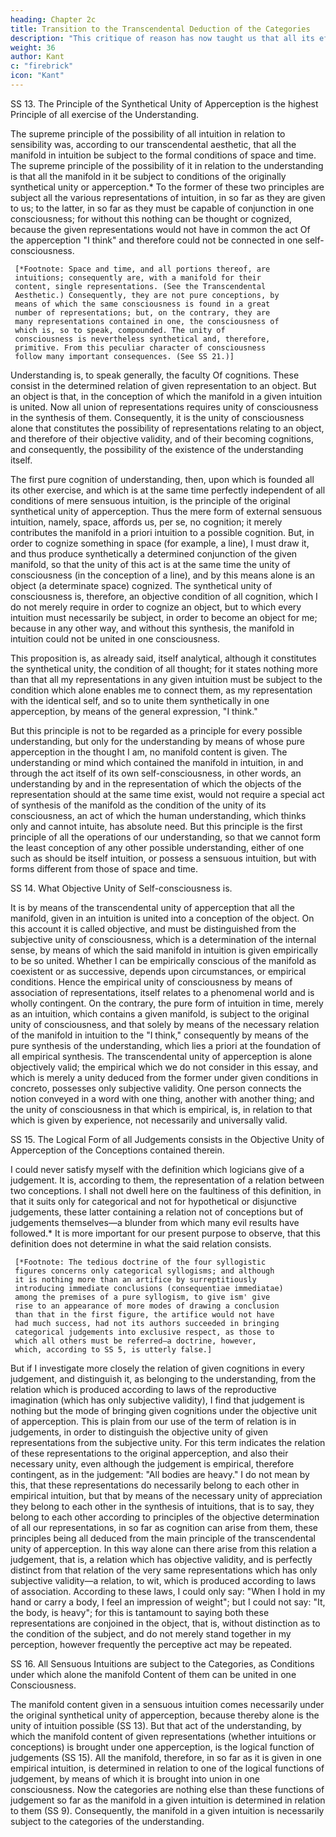 ```yaml
---
heading: Chapter 2c
title: Transition to the Transcendental Deduction of the Categories
description: "This critique of reason has now taught us that all its efforts to extend the bounds of knowledge are utterly fruitless"
weight: 36
author: Kant
c: "firebrick"
icon: "Kant"
---
```




SS 13. The Principle of the Synthetical Unity of Apperception is the highest Principle of all exercise of the Understanding.

The supreme principle of the possibility of all intuition in relation to sensibility was, according to our transcendental aesthetic, that all the manifold in intuition be subject to the formal conditions of space and time. The supreme principle of the possibility of it in relation to the understanding is that all the manifold in it be subject to conditions of the originally synthetical unity or apperception.* To the former of these two principles are subject all the various representations of intuition, in so far as they are given to us; to the latter, in so far as they must be capable of conjunction in one consciousness; for without this nothing can be thought or cognized, because the given representations would not have in common the act Of the apperception "I think" and therefore could not be connected in one self-consciousness.

     [*Footnote: Space and time, and all portions thereof, are
     intuitions; consequently are, with a manifold for their
     content, single representations. (See the Transcendental
     Aesthetic.) Consequently, they are not pure conceptions, by
     means of which the same consciousness is found in a great
     number of representations; but, on the contrary, they are
     many representations contained in one, the consciousness of
     which is, so to speak, compounded. The unity of
     consciousness is nevertheless synthetical and, therefore,
     primitive. From this peculiar character of consciousness
     follow many important consequences. (See SS 21.)]

Understanding is, to speak generally, the faculty Of cognitions. These consist in the determined relation of given representation to an object. But an object is that, in the conception of which the manifold in a given intuition is united. Now all union of representations requires unity of consciousness in the synthesis of them. Consequently, it is the unity of consciousness alone that constitutes the possibility of representations relating to an object, and therefore of their objective validity, and of their becoming cognitions, and consequently, the possibility of the existence of the understanding itself.

The first pure cognition of understanding, then, upon which is founded all its other exercise, and which is at the same time perfectly independent of all conditions of mere sensuous intuition, is the principle of the original synthetical unity of apperception. Thus the mere form of external sensuous intuition, namely, space, affords us, per se, no cognition; it merely contributes the manifold in a priori intuition to a possible cognition. But, in order to cognize something in space (for example, a line), I must draw it, and thus produce synthetically a determined conjunction of the given manifold, so that the unity of this act is at the same time the unity of consciousness (in the conception of a line), and by this means alone is an object (a determinate space) cognized. The synthetical unity of consciousness is, therefore, an objective condition of all cognition, which I do not merely require in order to cognize an object, but to which every intuition must necessarily be subject, in order to become an object for me; because in any other way, and without this synthesis, the manifold in intuition could not be united in one consciousness.

This proposition is, as already said, itself analytical, although it constitutes the synthetical unity, the condition of all thought; for it states nothing more than that all my representations in any given intuition must be subject to the condition which alone enables me to connect them, as my representation with the identical self, and so to unite them synthetically in one apperception, by means of the general expression, "I think."

But this principle is not to be regarded as a principle for every possible understanding, but only for the understanding by means of whose pure apperception in the thought I am, no manifold content is given. The understanding or mind which contained the manifold in intuition, in and through the act itself of its own self-consciousness, in other words, an understanding by and in the representation of which the objects of the representation should at the same time exist, would not require a special act of synthesis of the manifold as the condition of the unity of its consciousness, an act of which the human understanding, which thinks only and cannot intuite, has absolute need. But this principle is the first principle of all the operations of our understanding, so that we cannot form the least conception of any other possible understanding, either of one such as should be itself intuition, or possess a sensuous intuition, but with forms different from those of space and time.

SS 14. What Objective Unity of Self-consciousness is.

It is by means of the transcendental unity of apperception that all the manifold, given in an intuition is united into a conception of the object. On this account it is called objective, and must be distinguished from the subjective unity of consciousness, which is a determination of the internal sense, by means of which the said manifold in intuition is given empirically to be so united. Whether I can be empirically conscious of the manifold as coexistent or as successive, depends upon circumstances, or empirical conditions. Hence the empirical unity of consciousness by means of association of representations, itself relates to a phenomenal world and is wholly contingent. On the contrary, the pure form of intuition in time, merely as an intuition, which contains a given manifold, is subject to the original unity of consciousness, and that solely by means of the necessary relation of the manifold in intuition to the "I think," consequently by means of the pure synthesis of the understanding, which lies a priori at the foundation of all empirical synthesis. The transcendental unity of apperception is alone objectively valid; the empirical which we do not consider in this essay, and which is merely a unity deduced from the former under given conditions in concreto, possesses only subjective validity. One person connects the notion conveyed in a word with one thing, another with another thing; and the unity of consciousness in that which is empirical, is, in relation to that which is given by experience, not necessarily and universally valid.

SS 15. The Logical Form of all Judgements consists in the Objective Unity of Apperception of the Conceptions contained therein.

I could never satisfy myself with the definition which logicians give of a judgement. It is, according to them, the representation of a relation between two conceptions. I shall not dwell here on the faultiness of this definition, in that it suits only for categorical and not for hypothetical or disjunctive judgements, these latter containing a relation not of conceptions but of judgements themselves—a blunder from which many evil results have followed.* It is more important for our present purpose to observe, that this definition does not determine in what the said relation consists.

     [*Footnote: The tedious doctrine of the four syllogistic
     figures concerns only categorical syllogisms; and although
     it is nothing more than an artifice by surreptitiously
     introducing immediate conclusions (consequentiae immediatae)
     among the premises of a pure syllogism, to give ism' give
     rise to an appearance of more modes of drawing a conclusion
     than that in the first figure, the artifice would not have
     had much success, had not its authors succeeded in bringing
     categorical judgements into exclusive respect, as those to
     which all others must be referred—a doctrine, however,
     which, according to SS 5, is utterly false.]

But if I investigate more closely the relation of given cognitions in every judgement, and distinguish it, as belonging to the understanding, from the relation which is produced according to laws of the reproductive imagination (which has only subjective validity), I find that judgement is nothing but the mode of bringing given cognitions under the objective unit of apperception. This is plain from our use of the term of relation is in judgements, in order to distinguish the objective unity of given representations from the subjective unity. For this term indicates the relation of these representations to the original apperception, and also their necessary unity, even although the judgement is empirical, therefore contingent, as in the judgement: "All bodies are heavy." I do not mean by this, that these representations do necessarily belong to each other in empirical intuition, but that by means of the necessary unity of appreciation they belong to each other in the synthesis of intuitions, that is to say, they belong to each other according to principles of the objective determination of all our representations, in so far as cognition can arise from them, these principles being all deduced from the main principle of the transcendental unity of apperception. In this way alone can there arise from this relation a judgement, that is, a relation which has objective validity, and is perfectly distinct from that relation of the very same representations which has only subjective validity—a relation, to wit, which is produced according to laws of association. According to these laws, I could only say: "When I hold in my hand or carry a body, I feel an impression of weight"; but I could not say: "It, the body, is heavy"; for this is tantamount to saying both these representations are conjoined in the object, that is, without distinction as to the condition of the subject, and do not merely stand together in my perception, however frequently the perceptive act may be repeated.

SS 16. All Sensuous Intuitions are subject to the Categories, as Conditions under which alone the manifold Content of them can be united in one Consciousness.

The manifold content given in a sensuous intuition comes necessarily under the original synthetical unity of apperception, because thereby alone is the unity of intuition possible (SS 13). But that act of the understanding, by which the manifold content of given representations (whether intuitions or conceptions) is brought under one apperception, is the logical function of judgements (SS 15). All the manifold, therefore, in so far as it is given in one empirical intuition, is determined in relation to one of the logical functions of judgement, by means of which it is brought into union in one consciousness. Now the categories are nothing else than these functions of judgement so far as the manifold in a given intuition is determined in relation to them (SS 9). Consequently, the manifold in a given intuition is necessarily subject to the categories of the understanding.

